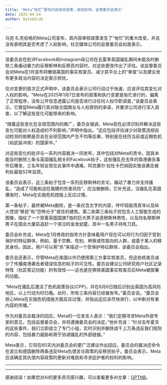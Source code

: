 ```yaml
---
title: 'Meta“匆忙”更改内容审核政策，疏忽影响，监管委员会表示'
date: 2025-04-24
author: ByteAILab

---
```


马克·扎克伯格的Meta公司宣布，其内容审核政策发生了“匆忙”的重大改变，并且没有表明其是否考虑了人权影响，社交媒体公司的监督委员会如是表示。

---
该委员会在批评Facebook和Instagram母公司在去夏季英国骚乱期间未能及时删除三条煽动暴力的反穆斯林和反移民内容时，对这些更改作出了评估。该监督委员会对Meta在1月宣布将撤销美国的事实核查员、减少其平台上的“审查”以及建议发布更多政治内容的决定表示担忧。

在对变更的首次正式声明中，该委员会表示公司行动过于快速，应该评估其变化对人权的影响。“Meta在2025年1月7日宣布的政策和执行变更是匆忙进行的，偏离了正常程序，没有公开信息透露公司是否进行过任何人权尽职调查，”该委员会表示。它敦促Meta履行其对联合国商业与人权原则的承诺，并要求公司进行深入调查，以了解这些变化可能带来的影响。

“随着这些变化在全球范围内的推广，委员会强调，Meta现在必须识别并解决这些变化可能对人权造成的不利影响，”声明中指出。“这应包括评估减少对政策违规自动检测的依赖是否会在全球范围内产生不均等后果，特别是在经历当前或近期危机（如武装冲突）的国家中。”

对这些变化的批评与一系列内容裁决一同发布，其中包括对Meta的责令，因其未能及时删除三条与英国骚乱相关的Facebook帖子，这些骚乱在去年的南港袭击事件后爆发，三名年轻女孩在此事件中遇难。阿克塞尔·拉杜卡巴纳因实施该袭击被判处最低52年监禁。

该委员会表示，这三条帖子包含一系列反穆斯林的言论，煽动了暴力并支持骚乱，“造成了可能和迫在眉睫的伤害风险”，应当被删除。它补充说，当骚乱在英国爆发时，Meta在实施危机措施上反应过慢。

第一条帖子，最终被Meta删除，是一条仅含文字的内容，呼吁捣毁清真寺以及纵火焚烧“移民”和“恐怖分子”居住的建筑。第二和第三条帖子则包含人工智能生成的图像，描绘了一个穿着英国国旗T恤的巨大男子追逐穆斯林男性，以及四名穆斯林男子在国会大厦前追赶一个哭泣的金发幼童，其中一名男子持有刀具。 

委员会补充说，Meta在1月修改的指导方针意味着用户现在可以将行为归因于受到保护的特征群体，例如，基于宗教、性别、种族或性取向的人群，或基于某人的移民身份。因此，用户可以用“杀”来描述一个受保护特征群体，该委员会指出。

委员会还表示，尽管Meta在美国以外仍使用第三方事实核查员，但这些核查员减少了传播南港袭击者错误信息的帖子的可见性。委员会建议公司研究用户社区记录特性（社区笔记功能）的有效性——这也是在移除美国事实核查员后Meta被部署的功能。

“Meta在骚乱后激活了危机政策协议(CPP)，并在8月6日随后识别出英国为高风险地区。以上行动为时已晚。此时，所有三条内容已经被发布。”委员会说。“委员会担心Meta在实施危机措施方面反应过慢，并指出这应该尽快进行，以中断对有害内容的传播。”

作为对委员会裁决的回应，Meta的一位发言人表示：“我们定期寻求Meta外部专家的意见，包括监督委员会，并将遵循委员会的决定。”他补充说：“针对去年夏天的这些事件，我们立即成立了专门小组，实时识别并删除成千上万条违反我们规则的内容，包括暴力威胁和用于协调骚乱的外部链接。”

Meta表示，它将在60天内对委员会的更广泛建议作出回应。委员会的裁决还命令在波兰和德国删除两条违反Meta仇恨言论政策的反移民帖子。委员会表示，Meta应该确定其仇恨内容政策的更新对难民和寻求庇护者的权利的影响。

---
---
感谢阅读！如果您对AI的更多资讯感兴趣，可以查看更多AI文章：[GPTNB](https://gptnb.com)。